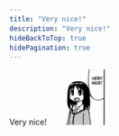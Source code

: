 ```yaml
---
title: "Very nice!"
description: "Very nice!"
hideBackToTop: true
hidePagination: true
---
```

Very nice!
![verynice](verynice.png)